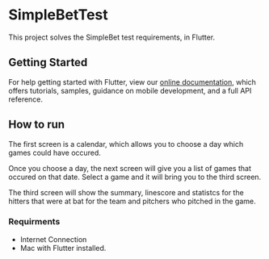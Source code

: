 # SimpleBetTest

This project solves the SimpleBet test requirements, in Flutter.

## Getting Started

For help getting started with Flutter, view our
[online documentation](https://flutter.dev/docs), which offers tutorials,
samples, guidance on mobile development, and a full API reference.

## How to run

The first screen is a calendar, which allows you to choose a day which games could have
occured.

Once you choose a day, the next screen will give you a list of games that occured on that date.
Select a game and it will bring you to the third screen.

The third screen will show the summary, linescore and statistcs for the hitters that were at bat
for the team and pitchers who pitched in the game.

### Requirments
* Internet Connection
* Mac with Flutter installed.
